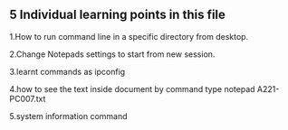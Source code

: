 5 Individual learning points in this file
---

1.How to run command line in a specific directory from desktop.

2.Change Notepads settings to start from new session.

3.learnt commands as ipconfig

4.how to see the text inside document by command type notepad A221-PC007.txt

5.system information command
